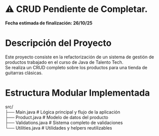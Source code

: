 # ⚠️ CRUD Pendiente de Completar.

**Fecha estimada de finalización: 26/10/25**  



# Descripción del Proyecto
Este proyecto consiste en la refactorización de un sistema de gestión de productos trabajado en el curso de Java de Talento Tech.   
Se realiza un CRUD completo sobre los productos para una tienda de guitarras clásicas.

# Estructura Modular Implementada
src/  
├── Main.java           # Lógica principal y flujo de la aplicación  
├── Product.java        # Modelo de datos del producto  
├── Validations.java    # Sistema completo de validaciones  
└── Utilities.java      # Utilidades y helpers reutilizables  
